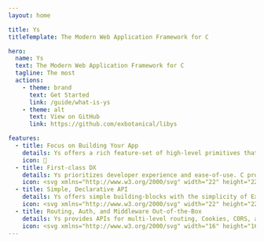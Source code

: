 ```yaml
---
layout: home

title: Ys
titleTemplate: The Modern Web Application Framework for C

hero:
  name: Ys
  text: The Modern Web Application Framework for C
  tagline: The most
  actions:
    - theme: brand
      text: Get Started
      link: /guide/what-is-ys
    - theme: alt
      text: View on GitHub
      link: https://github.com/exbotanical/libys

features:
  - title: Focus on Building Your App
    details: Ys offers a rich feature-set of high-level primitives that handle the difficult work of building servers in C so you can focus on what matters.
    icon: 📝
  - title: First-class DX
    details: Ys prioritizes developer experience and ease-of-use. C programmers should have a way to bootstrap servers with minimal effort and hassle.
    icon: <svg xmlns="http://www.w3.org/2000/svg" width="22" height="22" fill="#ffc800" class="bi bi-lightning-fill" viewBox="0 0 16 16"><path d="M5.52.359A.5.5 0 0 1 6 0h4a.5.5 0 0 1 .474.658L8.694 6H12.5a.5.5 0 0 1 .395.807l-7 9a.5.5 0 0 1-.873-.454L6.823 9.5H3.5a.5.5 0 0 1-.48-.641l2.5-8.5z"/></svg>
  - title: Simple, Declarative API
    details: Ys offers simple building-blocks with the simplicity of Express and the performance of C. You can stand up a functional server with as little as 25 lines of code.
    icon: <svg xmlns="http://www.w3.org/2000/svg" width="22" height="22" fill="#f35267" viewBox="0 0 16 16"><path fill-rule="evenodd" d="M1.114 8.063V7.9c1.005-.102 1.497-.615 1.497-1.6V4.503c0-1.094.39-1.538 1.354-1.538h.273V2h-.376C2.25 2 1.49 2.759 1.49 4.352v1.524c0 1.094-.376 1.456-1.49 1.456v1.299c1.114 0 1.49.362 1.49 1.456v1.524c0 1.593.759 2.352 2.372 2.352h.376v-.964h-.273c-.964 0-1.354-.444-1.354-1.538V9.663c0-.984-.492-1.497-1.497-1.6ZM14.886 7.9v.164c-1.005.103-1.497.616-1.497 1.6v1.798c0 1.094-.39 1.538-1.354 1.538h-.273v.964h.376c1.613 0 2.372-.759 2.372-2.352v-1.524c0-1.094.376-1.456 1.49-1.456v-1.3c-1.114 0-1.49-.362-1.49-1.456V4.352C14.51 2.759 13.75 2 12.138 2h-.376v.964h.273c.964 0 1.354.444 1.354 1.538V6.3c0 .984.492 1.497 1.497 1.6ZM7.5 11.5V9.207l-1.621 1.621-.707-.707L6.792 8.5H4.5v-1h2.293L5.172 5.879l.707-.707L7.5 6.792V4.5h1v2.293l1.621-1.621.707.707L9.208 7.5H11.5v1H9.207l1.621 1.621-.707.707L8.5 9.208V11.5h-1Z"/></svg>
  - title: Routing, Auth, and Middleware Out-of-the-Box
    details: Ys provides APIs for multi-level routing, Cookies, CORS, and middleware that work out-of-the-box.
    icon: <svg xmlns="http://www.w3.org/2000/svg" width="16" height="16" fill="#1e90ff" class="bi bi-rocket-takeoff-fill" viewBox="0 0 16 16"><path d="M12.17 9.53c2.307-2.592 3.278-4.684 3.641-6.218.21-.887.214-1.58.16-2.065a3.578 3.578 0 0 0-.108-.563 2.22 2.22 0 0 0-.078-.23V.453c-.073-.164-.168-.234-.352-.295a2.35 2.35 0 0 0-.16-.045 3.797 3.797 0 0 0-.57-.093c-.49-.044-1.19-.03-2.08.188-1.536.374-3.618 1.343-6.161 3.604l-2.4.238h-.006a2.552 2.552 0 0 0-1.524.734L.15 7.17a.512.512 0 0 0 .433.868l1.896-.271c.28-.04.592.013.955.132.232.076.437.16.655.248l.203.083c.196.816.66 1.58 1.275 2.195.613.614 1.376 1.08 2.191 1.277l.082.202c.089.218.173.424.249.657.118.363.172.676.132.956l-.271 1.9a.512.512 0 0 0 .867.433l2.382-2.386c.41-.41.668-.949.732-1.526l.24-2.408Zm.11-3.699c-.797.8-1.93.961-2.528.362-.598-.6-.436-1.733.361-2.532.798-.799 1.93-.96 2.528-.361.599.599.437 1.732-.36 2.531Z"/><path d="M5.205 10.787a7.632 7.632 0 0 0 1.804 1.352c-1.118 1.007-4.929 2.028-5.054 1.903-.126-.127.737-4.189 1.839-5.18.346.69.837 1.35 1.411 1.925Z"/></svg>
---
```

